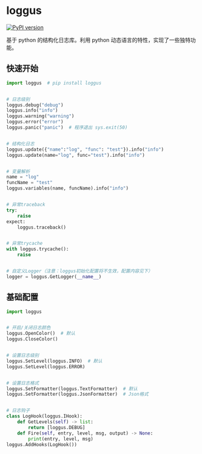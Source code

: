 # loggus
[![PyPI version](https://badge.fury.io/py/loggus.svg)](https://badge.fury.io/py/loggus)

基于 python 的结构化日志库。利用 python 动态语言的特性，实现了一些独特功能。

## 快速开始
```python
import loggus  # pip install loggus


# 日志级别
loggus.debug("debug")
loggus.info("info")
loggus.warning("warning")
loggus.error("error")
loggus.panic("panic")  # 程序退出 sys.exit(50)


# 结构化日志
loggus.update({"name":"log", "func": "test"}).info("info")
loggus.update(name="log", func="test").info("info")


# 变量解析
name = "log"
funcName = "test"
loggus.variables(name, funcName).info("info")


# 异常traceback
try:
    raise
expect:
    loggus.traceback()


# 异常trycache
with loggus.trycache():
    raise 


# 自定义Logger（注意：loggus初始化配置将不生效，配置内容见下）
logger = loggus.GetLogger(__name__)
```

## 基础配置
```python
import loggus


# 开启/关闭日志颜色
loggus.OpenColor()  # 默认
loggus.CloseColor()


# 设置日志级别
loggus.SetLevel(loggus.INFO)  # 默认
loggus.SetLevel(loggus.ERROR)


# 设置日志格式
loggus.SetFormatter(loggus.TextFormatter)  # 默认
loggus.SetFormatter(loggus.JsonFormatter)  # Json格式


# 日志钩子
class LogHook(loggus.IHook):
    def GetLevels(self) -> list:
        return [loggus.DEBUG]
    def Fire(self, entry, level, msg, output) -> None:
        print(entry, level, msg)
loggus.AddHooks(LogHook())
```
